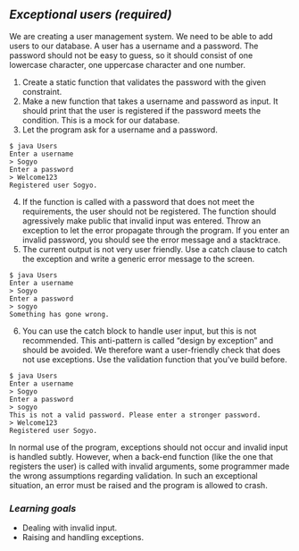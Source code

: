## *Exceptional users (required)*
We are creating a user management system. We need to be able to add users to our database. A user has a username and a password. The password should not be easy to guess, so it should consist of one lowercase character, one uppercase character and one number.

1. Create a static function that validates the password with the given constraint.
2. Make a new function that takes a username and password as input. It should print that the user is registered if the password meets the condition. This is a mock for our database.
3. Let the program ask for a username and a password.

```shell
$ java Users
Enter a username
> Sogyo
Enter a password
> Welcome123
Registered user Sogyo.
``` 
4. If the function is called with a password that does not meet the requirements, the user should not be registered. The function should agressively make public that invalid input was entered. Throw an exception to let the error propagate through the program. If you enter an invalid password, you should see the error message and a stacktrace.
5. The current output is not very user friendly. Use a catch clause to catch the exception and write a generic error message to the screen.

```shell
$ java Users
Enter a username
> Sogyo
Enter a password
> sogyo
Something has gone wrong.
``` 
6. You can use the catch block to handle user input, but this is not recommended. This anti-pattern is called “design by exception” and should be avoided. We therefore want a user-friendly check that does not use exceptions. Use the validation function that you’ve build before.

```shell
$ java Users
Enter a username
> Sogyo
Enter a password
> sogyo
This is not a valid password. Please enter a stronger password.
> Welcome123
Registered user Sogyo.
``` 

In normal use of the program, exceptions should not occur and invalid input is handled subtly. However, when a back-end function (like the one that registers the user) is called with invalid arguments, some programmer made the wrong assumptions regarding validation. In such an exceptional situation, an error must be raised and the program is allowed to crash.

### *Learning goals*
- Dealing with invalid input.
- Raising and handling exceptions.